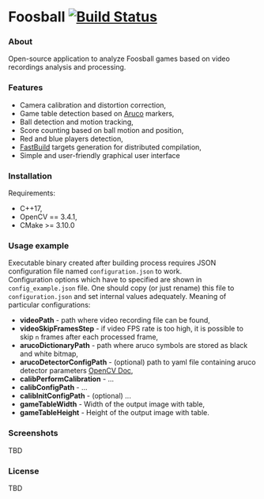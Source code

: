 # Foosball [![Build Status](https://travis-ci.com/mtszkw/impl-przemyslowe.svg?token=e2qczaZansf4M2Pmpkha&branch=master)](https://travis-ci.com/mtszkw/impl-przemyslowe)

### About
Open-source application to analyze Foosball games based on video recordings analysis and processing.

### Features
- Camera calibration and distortion correction,
- Game table detection based on [Aruco](https://docs.opencv.org/3.1.0/d5/dae/tutorial_aruco_detection.html) markers,
- Ball detection and motion tracking,
- Score counting based on ball motion and position,
- Red and blue players detection,
- [FastBuild](http://www.fastbuild.org/docs/home.html) targets generation for distributed compilation,
- Simple and user-friendly graphical user interface

### Installation
Requirements:
- C++17,
- OpenCV == 3.4.1,
- CMake >= 3.10.0

### Usage example
Executable binary created after building process requires JSON configuration file named `configuration.json` to work.  
Configuration options which have to specified are shown in `config_example.json` file. One should copy (or just rename) this file to `configuration.json` and set internal values adequately.
Meaning of particular configurations:
- **videoPath** - path where video recording file can be found,
- **videoSkipFramesStep** - if video FPS rate is too high, it is possible to skip `n` frames after each processed frame,
- **arucoDictionaryPath** - path where aruco symbols are stored as black and white bitmap,
- **arucoDetectorConfigPath** - (optional) path to yaml file containing aruco detector parameters [OpenCV Doc](https://docs.opencv.org/3.4.1/d1/dcd/structcv_1_1aruco_1_1DetectorParameters.html),
- **calibPerformCalibration** - ...
- **calibConfigPath** - ...
- **calibInitConfigPath** - (optional) ...
- **gameTableWidth** - Width of the output image with table,
- **gameTableHeight** - Height of the output image with table.

### Screenshots
TBD

### License
TBD
